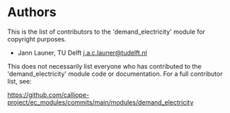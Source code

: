# Authors

This is the list of contributors to the 'demand_electricity' module for copyright purposes.

- Jann Launer, TU Delft <j.a.c.launer@tudelft.nl>

This does not necessarily list everyone who has contributed to the 'demand_electricity' module code or documentation.
For a full contributor list, see:

<https://github.com/calliope-project/ec_modules/commits/main/modules/demand_electricity>
